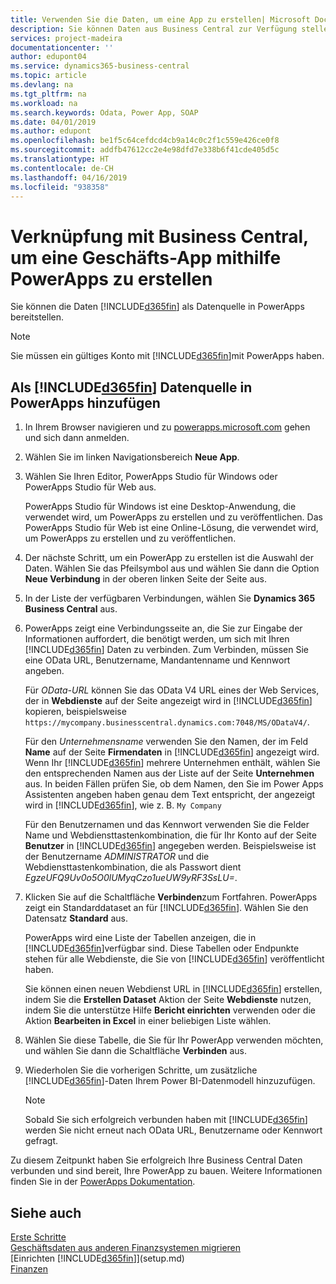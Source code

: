 ```yaml
---
title: Verwenden Sie die Daten, um eine App zu erstellen| Microsoft Docs
description: Sie können Daten aus Business Central zur Verfügung stellen und eine OData URL Ihrer Webdienste festlegen, um eine Geschäfts-App mithilfe PowerApps zu erstellen.
services: project-madeira
documentationcenter: ''
author: edupont04
ms.service: dynamics365-business-central
ms.topic: article
ms.devlang: na
ms.tgt_pltfrm: na
ms.workload: na
ms.search.keywords: Odata, Power App, SOAP
ms.date: 04/01/2019
ms.author: edupont
ms.openlocfilehash: be1f5c64cefdcd4cb9a14c0c2f1c559e426ce0f8
ms.sourcegitcommit: addfb47612cc2e4e98dfd7e338b6f41cde405d5c
ms.translationtype: HT
ms.contentlocale: de-CH
ms.lasthandoff: 04/16/2019
ms.locfileid: "938358"
---
```

# <a name="connecting-to-your-business-central-data-to-build-a-business-app-using-powerapps"></a>Verknüpfung mit Business Central, um eine Geschäfts-App mithilfe PowerApps zu erstellen
Sie können die Daten [!INCLUDE[d365fin](includes/d365fin_md.md)] als Datenquelle in PowerApps bereitstellen.  

> [!NOTE]  
>   Sie müssen ein gültiges Konto mit  [!INCLUDE[d365fin](includes/d365fin_md.md)]mit PowerApps haben.  

## <a name="to-add-included365finincludesd365finmdmd-as-a-data-source-in-powerapps"></a>Als [!INCLUDE[d365fin](includes/d365fin_md.md)] Datenquelle in PowerApps hinzufügen
1. In Ihrem Browser navigieren und zu [powerapps.microsoft.com](https://powerapps.microsoft.com/en-us/) gehen und sich dann anmelden.
2. Wählen Sie im linken Navigationsbereich **Neue App**.
3. Wählen Sie Ihren Editor, PowerApps Studio für Windows oder PowerApps Studio für Web aus.

   PowerApps Studio für Windows ist eine Desktop-Anwendung, die verwendet wird, um PowerApps zu erstellen und zu veröffentlichen. Das PowerApps Studio für Web ist eine Online-Lösung, die verwendet wird, um PowerApps zu erstellen und zu veröffentlichen.
4. Der nächste Schritt, um ein PowerApp zu erstellen ist die Auswahl der Daten. Wählen Sie das Pfeilsymbol aus und wählen Sie dann die Option **Neue Verbindung** in der oberen linken Seite der Seite aus.
5. In der Liste der verfügbaren Verbindungen, wählen Sie **Dynamics 365 Business Central** aus.
6. PowerApps zeigt eine Verbindungsseite an, die Sie zur Eingabe der Informationen auffordert, die benötigt werden, um sich mit Ihren [!INCLUDE[d365fin](includes/d365fin_md.md)] Daten zu verbinden. Zum Verbinden, müssen Sie eine OData URL, Benutzername, Mandantenname und Kennwort angeben.

   Für *OData-URL* können Sie das OData V4 URL eines der Web Services, der in **Webdienste** auf der Seite angezeigt wird in [!INCLUDE[d365fin](includes/d365fin_md.md)] kopieren, beispielsweise `https://mycompany.businesscentral.dynamics.com:7048/MS/ODataV4/`.  

   Für den *Unternehmensname* verwenden Sie den Namen, der im Feld **Name** auf der Seite **Firmendaten** in [!INCLUDE[d365fin](includes/d365fin_md.md)] angezeigt wird. Wenn Ihr [!INCLUDE[d365fin](includes/d365fin_md.md)] mehrere Unternehmen enthält, wählen Sie den entsprechenden Namen aus der Liste auf der Seite **Unternehmen** aus. In beiden Fällen prüfen Sie, ob dem Namen, den Sie im Power Apps Assistenten angeben haben genau dem Text entspricht, der angezeigt wird in [!INCLUDE[d365fin](includes/d365fin_md.md)], wie z. B. `My Company`

   Für den Benutzernamen und das Kennwort verwenden Sie die Felder Name und Webdiensttastenkombination, die für Ihr Konto auf der Seite **Benutzer** in [!INCLUDE[d365fin](includes/d365fin_md.md)] angegeben werden. Beispielsweise ist der Benutzername *ADMINISTRATOR* und die Webdiensttastenkombination, die als Passwort dient *EgzeUFQ9Uv0o5O0lUMyqCzo1ueUW9yRF3SsLU=*.
7. Klicken Sie auf die Schaltfläche **Verbinden**zum Fortfahren. PowerApps zeigt ein Standarddataset an für [!INCLUDE[d365fin](includes/d365fin_md.md)]. Wählen Sie den Datensatz **Standard** aus.

   PowerApps wird eine Liste der Tabellen anzeigen, die in [!INCLUDE[d365fin](includes/d365fin_md.md)]verfügbar sind. Diese Tabellen oder Endpunkte stehen für alle Webdienste, die Sie von [!INCLUDE[d365fin](includes/d365fin_md.md)] veröffentlicht haben.

   Sie können einen neuen Webdienst URL in [!INCLUDE[d365fin](includes/d365fin_md.md)] erstellen, indem Sie die **Erstellen Dataset** Aktion der Seite **Webdienste** nutzen, indem Sie die unterstütze Hilfe **Bericht einrichten** verwenden oder die Aktion **Bearbeiten in Excel** in einer beliebigen Liste wählen.
8. Wählen Sie diese Tabelle, die Sie für Ihr PowerApp verwenden möchten, und wählen Sie dann die Schaltfläche **Verbinden** aus.
9. Wiederholen Sie die vorherigen Schritte, um zusätzliche [!INCLUDE[d365fin](includes/d365fin_md.md)]-Daten Ihrem Power BI-Datenmodell hinzuzufügen.

   > [!NOTE]  
   >    Sobald Sie sich erfolgreich verbunden haben mit [!INCLUDE[d365fin](includes/d365fin_md.md)] werden Sie nicht erneut nach OData URL, Benutzername oder Kennwort gefragt.

Zu diesem Zeitpunkt haben Sie erfolgreich Ihre Business Central Daten verbunden und sind bereit, Ihre PowerApp zu bauen. Weitere Informationen finden Sie in der [PowerApps Dokumentation](https://powerapps.microsoft.com/tutorials/getting-started/).

## <a name="see-also"></a>Siehe auch
[Erste Schritte](product-get-started.md)  
[Geschäftsdaten aus anderen Finanzsystemen migrieren](across-import-data-configuration-packages.md)  
[Einrichten [!INCLUDE[d365fin](includes/d365fin_md.md)]](setup.md)  
[Finanzen](finance.md)  
